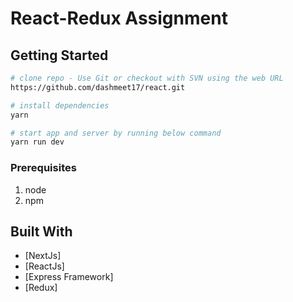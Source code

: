 # React-Redux Assignment

## Getting Started

```bash
# clone repo - Use Git or checkout with SVN using the web URL
https://github.com/dashmeet17/react.git

# install dependencies
yarn

# start app and server by running below command
yarn run dev
```

### Prerequisites

1. node
2. npm

## Built With

* [NextJs]
* [ReactJs]
* [Express Framework]
* [Redux]
